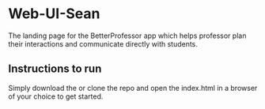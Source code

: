 # Web-UI-Sean

The landing page for the BetterProfessor app which helps professor plan their interactions and communicate directly with students.

## Instructions to run

Simply download the or clone the repo and open the index.html in a browser of your choice to get started.
